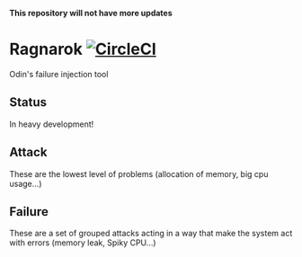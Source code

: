 **This repository will not have more updates**

# Ragnarok [![CircleCI](https://circleci.com/gh/slok/ragnarok/tree/master.svg?style=shield)](https://circleci.com/gh/slok/ragnarok)

Odin's failure injection tool

## Status

In heavy development!

## Attack

These are the lowest level of problems (allocation of memory, big cpu usage...)

## Failure

These are a set of grouped attacks acting in a way that make the system act with errors (memory leak, Spiky CPU...)
